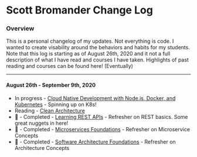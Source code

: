 # Scott Bromander Change Log

### Overview
This is a personal changelog of my updates. Not everything is code. I wanted to create visability around the behaviors and habits for my students. Note that this log is starting as of August 26th, 2020 and it not a full description of what I have read and courses I have taken. Highlights of past reading and courses can be found here! (Eventually)

---
#### August 26th - September 9th, 2020
- In progress - [Cloud Native Development with Node.js, Docker, and Kubernetes](https://www.linkedin.com/learning/cloud-native-development-with-node-js-docker-and-kubernetes/deploy-multiple-instances) - Spinning up on K8s!
- Reading - [Clean Architecture](https://www.amazon.com/Clean-Architecture-Craftsmans-Software-Structure/dp/0134494164)
- 🎉 - Completed - [Learning REST APIs](https://www.linkedin.com/learning/learning-rest-apis/) - Refresher on REST basics. Some great nuggets in here!
- 🎉 - Completed - [Microservices Foundations](https://www.linkedin.com/learning/microservices-foundations/) - Refresher on Microservice Concepts
- 🎉 - Completed - [Software Architecture Foundations](https://www.linkedin.com/learning/software-architecture-foundations/the-importance-of-software-architecture) - Refresher on Architecture Concepts

